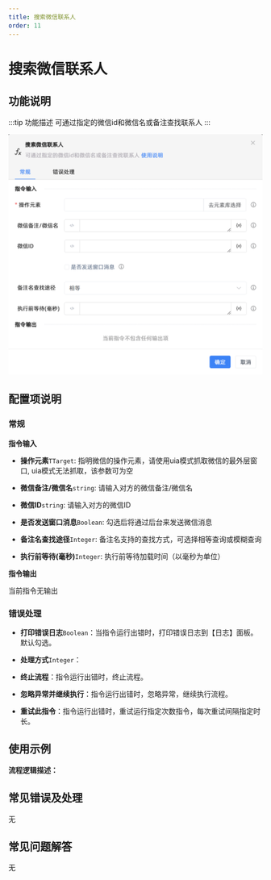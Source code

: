 ```yaml
---
title: 搜索微信联系人
order: 11
---
```


# 搜索微信联系人

## 功能说明

:::tip 功能描述
可通过指定的微信id和微信名或备注查找联系人
:::

![搜索微信联系人](../../../assets/搜索微信联系人_command.png)

## 配置项说明

### 常规

**指令输入**

- **操作元素**`TTarget`: 指明微信的操作元素，请使用uia模式抓取微信的最外层窗口, uia模式无法抓取，该参数可为空

- **微信备注/微信名**`string`: 请输入对方的微信备注/微信名

- **微信ID**`string`: 请输入对方的微信ID

- **是否发送窗口消息**`Boolean`: 勾选后将通过后台来发送微信消息

- **备注名查找途径**`Integer`: 备注名支持的查找方式，可选择相等查询或模糊查询

- **执行前等待(毫秒)**`Integer`: 执行前等待加载时间（以毫秒为单位）


**指令输出**

当前指令无输出

### 错误处理

- **打印错误日志**`Boolean`：当指令运行出错时，打印错误日志到【日志】面板。默认勾选。

- **处理方式**`Integer`：

 - **终止流程**：指令运行出错时，终止流程。

 - **忽略异常并继续执行**：指令运行出错时，忽略异常，继续执行流程。

 - **重试此指令**：指令运行出错时，重试运行指定次数指令，每次重试间隔指定时长。

## 使用示例

**流程逻辑描述：** 

## 常见错误及处理

无

## 常见问题解答

无


